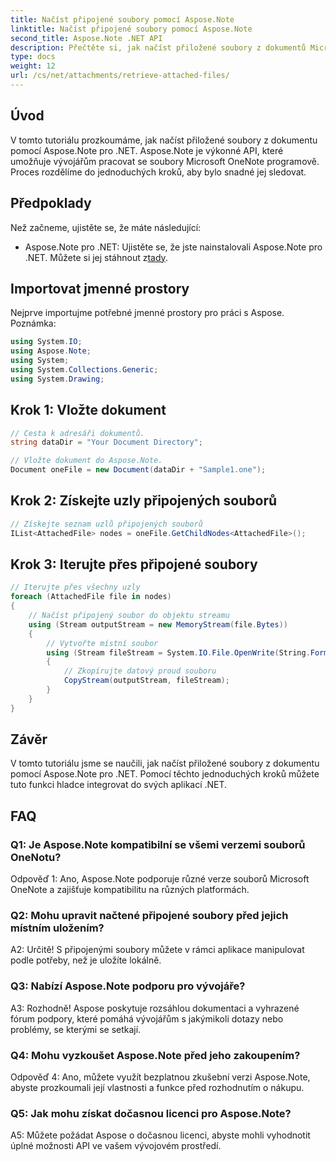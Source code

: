 ```yaml
---
title: Načíst připojené soubory pomocí Aspose.Note
linktitle: Načíst připojené soubory pomocí Aspose.Note
second_title: Aspose.Note .NET API
description: Přečtěte si, jak načíst přiložené soubory z dokumentů Microsoft OneNote pomocí Aspose.Note pro .NET. Postupujte podle kroků k načtení, získání uzlů a iteraci příloh.
type: docs
weight: 12
url: /cs/net/attachments/retrieve-attached-files/
---
```

## Úvod

V tomto tutoriálu prozkoumáme, jak načíst přiložené soubory z dokumentu pomocí Aspose.Note pro .NET. Aspose.Note je výkonné API, které umožňuje vývojářům pracovat se soubory Microsoft OneNote programově. Proces rozdělíme do jednoduchých kroků, aby bylo snadné jej sledovat.

## Předpoklady

Než začneme, ujistěte se, že máte následující:

-  Aspose.Note pro .NET: Ujistěte se, že jste nainstalovali Aspose.Note pro .NET. Můžete si jej stáhnout z[tady](https://releases.aspose.com/note/net/).

## Importovat jmenné prostory

Nejprve importujme potřebné jmenné prostory pro práci s Aspose. Poznámka:

```csharp
using System.IO;
using Aspose.Note;
using System;
using System.Collections.Generic;
using System.Drawing;
```

## Krok 1: Vložte dokument

```csharp
// Cesta k adresáři dokumentů.
string dataDir = "Your Document Directory";

// Vložte dokument do Aspose.Note.
Document oneFile = new Document(dataDir + "Sample1.one");
```

## Krok 2: Získejte uzly připojených souborů

```csharp
// Získejte seznam uzlů připojených souborů
IList<AttachedFile> nodes = oneFile.GetChildNodes<AttachedFile>();
```

## Krok 3: Iterujte přes připojené soubory

```csharp
// Iterujte přes všechny uzly
foreach (AttachedFile file in nodes)
{
    // Načíst připojený soubor do objektu streamu
    using (Stream outputStream = new MemoryStream(file.Bytes))
    {
        // Vytvořte místní soubor
        using (Stream fileStream = System.IO.File.OpenWrite(String.Format(dataDir + file.FileName)))
        {
            // Zkopírujte datový proud souboru
            CopyStream(outputStream, fileStream);
        }
    }
}
```

## Závěr

V tomto tutoriálu jsme se naučili, jak načíst přiložené soubory z dokumentu pomocí Aspose.Note pro .NET. Pomocí těchto jednoduchých kroků můžete tuto funkci hladce integrovat do svých aplikací .NET.

## FAQ

### Q1: Je Aspose.Note kompatibilní se všemi verzemi souborů OneNotu?

Odpověď 1: Ano, Aspose.Note podporuje různé verze souborů Microsoft OneNote a zajišťuje kompatibilitu na různých platformách.

### Q2: Mohu upravit načtené připojené soubory před jejich místním uložením?

A2: Určitě! S připojenými soubory můžete v rámci aplikace manipulovat podle potřeby, než je uložíte lokálně.

### Q3: Nabízí Aspose.Note podporu pro vývojáře?

A3: Rozhodně! Aspose poskytuje rozsáhlou dokumentaci a vyhrazené fórum podpory, které pomáhá vývojářům s jakýmikoli dotazy nebo problémy, se kterými se setkají.

### Q4: Mohu vyzkoušet Aspose.Note před jeho zakoupením?

Odpověď 4: Ano, můžete využít bezplatnou zkušební verzi Aspose.Note, abyste prozkoumali její vlastnosti a funkce před rozhodnutím o nákupu.

### Q5: Jak mohu získat dočasnou licenci pro Aspose.Note?

A5: Můžete požádat Aspose o dočasnou licenci, abyste mohli vyhodnotit úplné možnosti API ve vašem vývojovém prostředí.